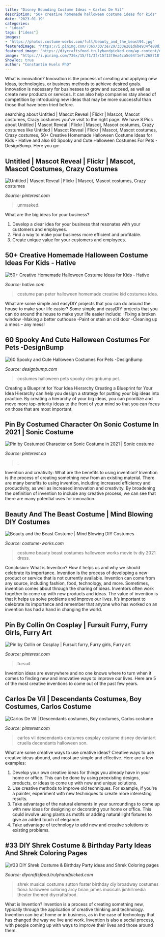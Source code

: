 ```yaml
---
title: "Disney Bounding Costume Ideas ~ Carlos De Vil"
description: "50+ creative homemade halloween costume ideas for kids"
date: "2023-01-19"
categories:
- "ideas"
tags: ["ideas"]
images:
- "https://photos.costume-works.com/full/beauty_and_the_beast94.jpg"
featuredImage: "https://i.pinimg.com/736x/33/3e/20/333e201d6be934fe88d1c5841779769b.jpg"
featured_image: "https://diycraftsfood.trulyhandpicked.com/wp-content/uploads/2016/07/Shrek-party-costume-idea_mg.jpg"
image: "https://i.pinimg.com/736x/15/f1/3f/15f13f0ea4ca5d64f1e7c268718f82d2--cosplay.jpg"
ShowToc: true
author: "Constantin Huels PhD"
---
```



What is innovation?
Innovation is the process of creating and applying new ideas, technologies, or business methods to achieve desired goals. Innovation is necessary for businesses to grow and succeed, as well as create new products or services. It can also help companies stay ahead of competition by introducing new ideas that may be more successful than those that have been tried before.

	

		
searching about Untitled | Mascot Reveal | Flickr | Mascot, Mascot costumes, Crazy costumes you've visit to the right page. We have 8 Pics about Untitled | Mascot Reveal | Flickr | Mascot, Mascot costumes, Crazy costumes like Untitled | Mascot Reveal | Flickr | Mascot, Mascot costumes, Crazy costumes, 50+ Creative Homemade Halloween Costume Ideas for Kids - Hative and also 60 Spooky and Cute Halloween Costumes For Pets -DesignBump. Here you go:
		
    
## Untitled | Mascot Reveal | Flickr | Mascot, Mascot Costumes, Crazy Costumes

<img loading=lazy src="https://i.pinimg.com/736x/33/3e/20/333e201d6be934fe88d1c5841779769b.jpg" onerror="this.onerror=null;this.src='https://tse4.mm.bing.net/th?id=OIP.JgSrYMHdzoKHlS8jnYCHnAHaJ3&amp;pid=15.1';" alt="Untitled | Mascot Reveal | Flickr | Mascot, Mascot costumes, Crazy costumes">

_Source: pinterest.com_

>unmasked. 

	

What are the big ideas for your business?
1. Develop a clear idea for your business that resonates with your customers and employees.
2. Find a way to make your business more efficient and profitable.
3. Create unique value for your customers and employees.

    
## 50+ Creative Homemade Halloween Costume Ideas For Kids - Hative

<img loading=lazy src="https://hative.com/wp-content/uploads/2014/03/costumes-for-kids/2-peter-pan-kid-costume-idea.jpg" onerror="this.onerror=null;this.src='https://tse1.mm.bing.net/th?id=OIP.CLLoBF4Vpyz5D7pdZ_O2pgHaLW&amp;pid=15.1';" alt="50+ Creative Homemade Halloween Costume Ideas for Kids - Hative">

_Source: hative.com_

>costume pan peter halloween homemade creative kid costumes idea. 

	

What are some simple and easyDIY projects that you can do around the house to make your life easier?
Some simple and easyDIY projects that you can do around the house to make your life easier include: 
-Fixing a broken window 
-Making a better outhouse 
-Paint or stain an old door 
-Cleaning up a mess – any mess!

    
## 60 Spooky And Cute Halloween Costumes For Pets -DesignBump

<img loading=lazy src="https://designbump.com/wp-content/uploads/2014/10/halloween-pet-costumes-002.jpg" onerror="this.onerror=null;this.src='https://tse3.mm.bing.net/th?id=OIP.u5pX4qWRnYo_E4zL4g8ePwHaKx&amp;pid=15.1';" alt="60 Spooky and Cute Halloween Costumes For Pets -DesignBump">

_Source: designbump.com_

>costumes halloween pets spooky designbump pet. 

	

Creating a Blueprint for Your Idea Hierarchy
Creating a Blueprint for Your Idea Hierarchy can help you design a strategy for putting your big ideas into practice. By creating a hierarchy of your big ideas, you can prioritize and move more top-priority ideas to the front of your mind so that you can focus on those that are most important.

    
## Pin By Costumed Character On Sonic Costume In 2021 | Sonic Costume

<img loading=lazy src="https://i.pinimg.com/736x/7a/79/c3/7a79c324412e56c6d943796e62db699f.jpg" onerror="this.onerror=null;this.src='https://tse4.mm.bing.net/th?id=OIP.s3sfZ3Yg1qS9coxAFo2PcQHaJ3&amp;pid=15.1';" alt="Pin by Costumed Character on Sonic Costume in 2021 | Sonic costume">

_Source: pinterest.ca_

>. 

	

Invention and creativity: What are the benefits to using invention?
Invention is the process of creating something new from an existing material. There are many benefits to using invention, including increased efficiency and productivity, as well as increased innovation and creativity. By broadening the definition of invention to include any creative process, we can see that there are many potential uses for innovation.

    
## Beauty And The Beast Costume | Mind Blowing DIY Costumes

<img loading=lazy src="https://photos.costume-works.com/full/beauty_and_the_beast94.jpg" onerror="this.onerror=null;this.src='https://tse1.mm.bing.net/th?id=OIP.VorYaYyFypITyAr8Pq8wSwHaJ3&amp;pid=15.1';" alt="Beauty and the Beast Costume | Mind Blowing DIY Costumes">

_Source: costume-works.com_

>costume beauty beast costumes halloween works movie tv diy 2021 dress. 

	

Conclusion: What is Invention? How it helps us and why we should celebrate its importance.
Invention is the process of developing a new product or service that is not currently available. Invention can come from any source, including fashion, food, technology, and more. Sometimes, invention comes about through the sharing of ideas. Inventors often work together to come up with new products and ideas. The value of invention is that it helps us solve problems and improve our lives. It’s important to celebrate its importance and remember that anyone who has worked on an invention has had a hand in changing the world.

    
## Pin By Collin On Cosplay | Fursuit Furry, Furry Girls, Furry Art

<img loading=lazy src="https://i.pinimg.com/736x/7d/2d/e5/7d2de5a6ea7c5c06e3bc6bc6ccec9f1b.jpg" onerror="this.onerror=null;this.src='https://tse2.mm.bing.net/th?id=OIP.VZYn7Io4o0anu5pFCrafvQHaNK&amp;pid=15.1';" alt="Pin by Collin on Cosplay | Fursuit furry, Furry girls, Furry art">

_Source: pinterest.com_

>fursuit. 

	

Invention ideas are everywhere and no one knows where to turn when it comes to finding new and innovative ways to improve our lives. Here are 5 of the most creative inventions to come out of the past few years.

    
## Carlos De Vil | Descendants Costumes, Boy Costumes, Carlos Costume

<img loading=lazy src="https://i.pinimg.com/736x/15/f1/3f/15f13f0ea4ca5d64f1e7c268718f82d2--cosplay.jpg" onerror="this.onerror=null;this.src='https://tse3.mm.bing.net/th?id=OIP.cwEuoRMkaUI5d2OXeo8X5gHaJ4&amp;pid=15.1';" alt="Carlos De Vil | Descendants costumes, Boy costumes, Carlos costume">

_Source: pinterest.com_

>carlos vil descendants costumes cosplay costume disney deviantart cruella decendants halloween son. 

	

What are some creative ways to use creative ideas?
Creative ways to use creative ideas abound, and most are simple and effective. Here are a few examples: 
1. Develop your own creative ideas for things you already have in your home or office. This can be done by using preexisting designs, products, or ideas to come up with new and unique solutions. 
2. Use creative methods to improve old techniques. For example, if you're a painter, experiment with new techniques to create more interesting results. 
3. Take advantage of the natural elements in your surroundings to come up with new ideas for designing or decorating your home or office. This could involve using plants as motifs or adding natural light fixtures to give an added touch of elegance. 
4. Take advantage of technology to add new and creative solutions to existing problems.

    
## #33 DIY Shrek Costume &amp; Birthday Party Ideas And Shrek Coloring Pages

<img loading=lazy src="https://diycraftsfood.trulyhandpicked.com/wp-content/uploads/2016/07/Shrek-party-costume-idea_mg.jpg" onerror="this.onerror=null;this.src='https://tse2.mm.bing.net/th?id=OIP.ZXm2di_yVVukpe24Iw4djQHaLZ&amp;pid=15.1';" alt="#33 DIY Shrek Costume &amp; Birthday Party ideas and Shrek Coloring pages">

_Source: diycraftsfood.trulyhandpicked.com_

>shrek musical costume sutton foster birthday diy broadway costumes fiona halloween coloring arcy brian james musicals jimhillmedia theater themed diycraftsfood. 

	

What is Invention?
Invention is a process of creating something new, typically through the application of creative thinking and technology. Invention can be at home or in business, as in the case of technology that has changed the way we live and work. Invention is also a social process, with people coming up with ways to improve their lives and those around them.

